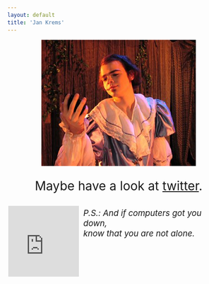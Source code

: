 ```yaml
---
layout: default
title: 'Jan Krems'
---
```


<div style="display:flex;flex-direction:column;justify-content:center;align-items:center;font-size:2em;height:100%;">
  <img src="/images/flute.jpg" alt="Jan Krems, a long time ago" />
  <p>
    Maybe have a look at <a href="https://twitter.com/jankrems">twitter</a>.
  </p>
  <div style="font-size: 14pt; width: 500px">
    <iframe style="float: left; margin-right: 10px;" width="160" height="160"
            scrolling="no" frameborder="no" allow="autoplay"
            src="https://w.soundcloud.com/player/?url=http%3A%2F%2Fapi.soundcloud.com%2Ftracks%2F196424557&amp;auto_play=false&amp;show_artwork=true&amp;color=4444bb&amp;visual=true"></iframe>
    <div style="padding: 5px; font-style: italic;">
      P.S.: And if computers got you down,<br />
      know that you are not alone.
    </div>
  </div>
</div>

